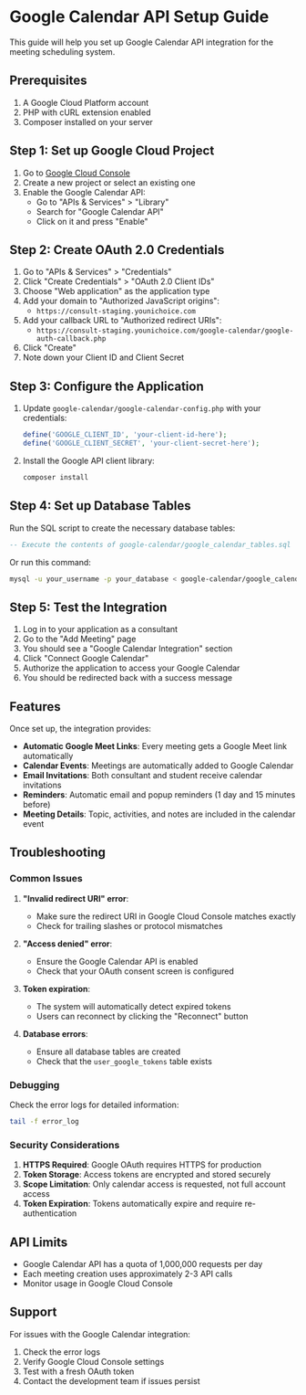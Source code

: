 # Google Calendar API Setup Guide

This guide will help you set up Google Calendar API integration for the meeting scheduling system.

## Prerequisites

1. A Google Cloud Platform account
2. PHP with cURL extension enabled
3. Composer installed on your server

## Step 1: Set up Google Cloud Project

1. Go to [Google Cloud Console](https://console.cloud.google.com/)
2. Create a new project or select an existing one
3. Enable the Google Calendar API:
   - Go to "APIs & Services" > "Library"
   - Search for "Google Calendar API"
   - Click on it and press "Enable"

## Step 2: Create OAuth 2.0 Credentials

1. Go to "APIs & Services" > "Credentials"
2. Click "Create Credentials" > "OAuth 2.0 Client IDs"
3. Choose "Web application" as the application type
4. Add your domain to "Authorized JavaScript origins":
   - `https://consult-staging.younichoice.com`
5. Add your callback URL to "Authorized redirect URIs":
   - `https://consult-staging.younichoice.com/google-calendar/google-auth-callback.php`
6. Click "Create"
7. Note down your Client ID and Client Secret

## Step 3: Configure the Application

1. Update `google-calendar/google-calendar-config.php` with your credentials:
   ```php
   define('GOOGLE_CLIENT_ID', 'your-client-id-here');
   define('GOOGLE_CLIENT_SECRET', 'your-client-secret-here');
   ```

2. Install the Google API client library:
   ```bash
   composer install
   ```

## Step 4: Set up Database Tables

Run the SQL script to create the necessary database tables:

```sql
-- Execute the contents of google-calendar/google_calendar_tables.sql
```

Or run this command:
```bash
mysql -u your_username -p your_database < google-calendar/google_calendar_tables.sql
```

## Step 5: Test the Integration

1. Log in to your application as a consultant
2. Go to the "Add Meeting" page
3. You should see a "Google Calendar Integration" section
4. Click "Connect Google Calendar"
5. Authorize the application to access your Google Calendar
6. You should be redirected back with a success message

## Features

Once set up, the integration provides:

- **Automatic Google Meet Links**: Every meeting gets a Google Meet link automatically
- **Calendar Events**: Meetings are automatically added to Google Calendar
- **Email Invitations**: Both consultant and student receive calendar invitations
- **Reminders**: Automatic email and popup reminders (1 day and 15 minutes before)
- **Meeting Details**: Topic, activities, and notes are included in the calendar event

## Troubleshooting

### Common Issues

1. **"Invalid redirect URI" error**:
   - Make sure the redirect URI in Google Cloud Console matches exactly
   - Check for trailing slashes or protocol mismatches

2. **"Access denied" error**:
   - Ensure the Google Calendar API is enabled
   - Check that your OAuth consent screen is configured

3. **Token expiration**:
   - The system will automatically detect expired tokens
   - Users can reconnect by clicking the "Reconnect" button

4. **Database errors**:
   - Ensure all database tables are created
   - Check that the `user_google_tokens` table exists

### Debugging

Check the error logs for detailed information:
```bash
tail -f error_log
```

### Security Considerations

1. **HTTPS Required**: Google OAuth requires HTTPS for production
2. **Token Storage**: Access tokens are encrypted and stored securely
3. **Scope Limitation**: Only calendar access is requested, not full account access
4. **Token Expiration**: Tokens automatically expire and require re-authentication

## API Limits

- Google Calendar API has a quota of 1,000,000 requests per day
- Each meeting creation uses approximately 2-3 API calls
- Monitor usage in Google Cloud Console

## Support

For issues with the Google Calendar integration:
1. Check the error logs
2. Verify Google Cloud Console settings
3. Test with a fresh OAuth token
4. Contact the development team if issues persist 